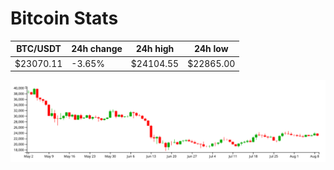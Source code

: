 # Bitcoin Stats

BTC/USDT|24h change|24h high|24h low|
|---|---|---|---|
|$23070.11|-3.65%|$24104.55|$22865.00|

<img src="./chart.svg">
